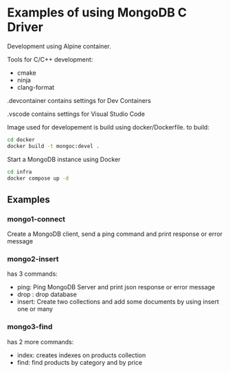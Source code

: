 # Examples of using MongoDB C Driver
Development using Alpine container.

Tools for C/C++ development:
- cmake
- ninja
- clang-format

.devcontainer contains settings for Dev Containers

.vscode contains settings for Visual Studio Code

Image used for developement is build using docker/Dockerfile. to build:
```sh
cd docker
docker build -t mongoc:devel .
```
Start a MongoDB instance using Docker
```sh
cd infra
docker compose up -d
```
## Examples
### mongo1-connect
Create a MongoDB client, send a ping command and print response or error message
### mongo2-insert
has 3 commands:
- ping: Ping MongoDB Server and print json response or error message
- drop : drop database
- insert: Create two collections and add some documents by using insert one or many
### mongo3-find
has 2 more commands:
- index: creates indexes on products collection
- find: find products by category and by price
